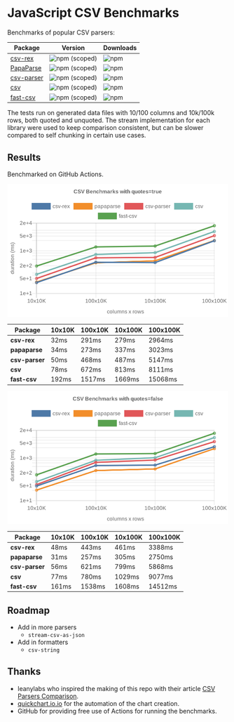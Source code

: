 # JavaScript CSV Benchmarks

Benchmarks of popular CSV parsers:

| Package                                                | Version | Downloads
|--------------------------------------------------------|---------|---------
| [csv-rex](https://github.com/willfarrell/csv-rex)      | ![npm (scoped)](https://img.shields.io/npm/v/@datastream/csv) | ![npm](https://img.shields.io/npm/dw/@datastream/csv)
| [PapaParse](https://www.papaparse.com/)                | ![npm (scoped)](https://img.shields.io/npm/v/papaparse) | ![npm](https://img.shields.io/npm/dw/papaparse)
| [csv-parser](https://www.npmjs.com/package/csv-parser) | ![npm (scoped)](https://img.shields.io/npm/v/csv-parser) | ![npm](https://img.shields.io/npm/dw/csv-parser)
| [csv](https://csv.js.org)                              | ![npm (scoped)](https://img.shields.io/npm/v/csv) | ![npm](https://img.shields.io/npm/dw/csv)
| [fast-csv](https://www.npmjs.com/package/fast-csv)     | ![npm (scoped)](https://img.shields.io/npm/v/fast-csv) | ![npm](https://img.shields.io/npm/dw/fast-csv)

The tests run on generated data files with 10/100 columns and 10k/100k rows, both quoted and unquoted. The stream implementation for each library were used to keep comparison consistent, but can be slower compared to self chunking in certain use cases.


## Results 
Benchmarked on GitHub Actions.

![Quoted CSV Parser Benchmarks](https://github.com/willfarrell/csv-benchmarks/raw/main/results/quotes%3Dtrue.png)

<!-- quotes=true -->
| Package | 10x10K | 100x10K | 10x100K | 100x100K 
|---------|---|---|---|---
| **csv-rex** | 32ms | 291ms | 279ms | 2964ms 
| **papaparse** | 34ms | 273ms | 337ms | 3023ms 
| **csv-parser** | 50ms | 468ms | 487ms | 5147ms 
| **csv** | 78ms | 672ms | 813ms | 8111ms 
| **fast-csv** | 192ms | 1517ms | 1669ms | 15068ms 
<!-- quotes=true -->

![Non-Quoted CSV Parser Benchmarks](https://github.com/willfarrell/csv-benchmarks/raw/main/results/quotes%3Dfalse.png)

<!-- quotes=false -->
| Package | 10x10K | 100x10K | 10x100K | 100x100K 
|---------|---|---|---|---
| **csv-rex** | 48ms | 443ms | 461ms | 3388ms 
| **papaparse** | 31ms | 257ms | 305ms | 2750ms 
| **csv-parser** | 56ms | 621ms | 799ms | 5868ms 
| **csv** | 77ms | 780ms | 1029ms | 9077ms 
| **fast-csv** | 161ms | 1538ms | 1608ms | 14512ms 

<!-- quotes=false -->

## Roadmap
- Add in more parsers
  - `stream-csv-as-json`
- Add in formatters
  - `csv-string`

## Thanks
- leanylabs who inspired the making of this repo with their article [CSV Parsers Comparison](https://leanylabs.com/blog/js-csv-parsers-benchmarks/).
- [quickchart.io.io](https://quickchart.io) for the automation of the chart creation.
- GitHub for providing free use of Actions for running the benchmarks.
